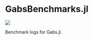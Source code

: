 # GabsBenchmarks.jl

[![](https://img.shields.io/badge/docs-dev-lightblue.svg)](https://apkille.github.io/GabsBenchmarks.jl/dev)

Benchmark logs for Gabs.jl.
